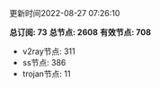 更新时间2022-08-27 07:26:10

**总订阅: 73**
**总节点: 2608**
**有效节点: 708**
- v2ray节点: 311
- ss节点: 386
- trojan节点: 11
